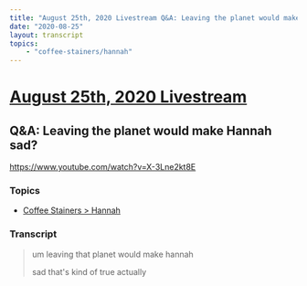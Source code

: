```yaml
---
title: "August 25th, 2020 Livestream Q&A: Leaving the planet would make Hannah sad?"
date: "2020-08-25"
layout: transcript
topics:
    - "coffee-stainers/hannah"
---
```

# [August 25th, 2020 Livestream](../2020-08-25.md)
## Q&A: Leaving the planet would make Hannah sad?
https://www.youtube.com/watch?v=X-3Lne2kt8E

### Topics
* [Coffee Stainers > Hannah](../topics/coffee-stainers/hannah.md)

### Transcript

> um leaving that planet would make hannah
>
> sad that's kind of true actually
